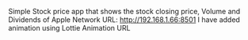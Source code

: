 Simple Stock price app that shows the stock closing price, Volume and Dividends of Apple
Network URL: http://192.168.1.66:8501
I have added animation using Lottie Animation URL

